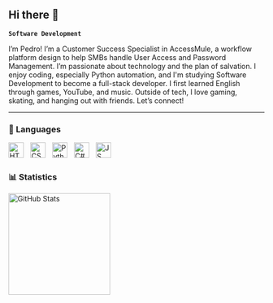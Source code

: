 ## Hi there 👋

<!--
**pdmoura/pdmoura** is a ✨ _special_ ✨ repository because its `README.md` (this file) appears on your GitHub profile.

Here are some ideas to get you started:

- 🔭 I’m currently working on ...
- 🌱 I’m currently learning ...
- 👯 I’m looking to collaborate on ...
- 🤔 I’m looking for help with ...
- 💬 Ask me about ...
- 📫 How to reach me: ...
- 😄 Pronouns: ...
- ⚡ Fun fact: ...
-->

**`Software Development`**

I’m Pedro! I’m a Customer Success Specialist in AccessMule, a workflow platform design to help SMBs handle User Access and Password Management. I’m passionate about technology and the plan of salvation. I enjoy coding, especially Python automation, and I'm studying Software Development to become a full-stack developer. I first learned English through games, YouTube, and music. Outside of tech, I love gaming, skating, and hanging out with friends. Let’s connect!

---
### 🤖 Languages
<img 
    align="left" 
    alt="HTML"
    title="HTML" 
    width="30px" 
    style="padding-right: 10px;" 
    src="https://cdn.jsdelivr.net/gh/devicons/devicon@latest/icons/html5/html5-original.svg" 
/>
<img 
    align="left" 
    alt="CSS" 
    title="CSS"
    width="30px" 
    style="padding-right: 10px;" 
    src="https://cdn.jsdelivr.net/gh/devicons/devicon@latest/icons/css3/css3-original.svg" 
/>

<img 
    align="left" 
    alt="Python" 
    title="Python"
    width="30px" 
    style="padding-right: 10px;" 
    src="https://cdn.jsdelivr.net/gh/devicons/devicon@latest/icons/python/python-original.svg" 
/>

<!-- <img 
    align="left" 
    alt="Java" 
    title="Java"
    width="30px" 
    style="padding-right: 10px;"    
    src="https://cdn.jsdelivr.net/gh/devicons/devicon@latest/icons/java/java-original.svg" />
-->

<img 
    align="left" 
    alt="C#" 
    title="C#"
    width="30px" 
    style="padding-right: 10px;" 
    src="https://cdn.jsdelivr.net/gh/devicons/devicon@latest/icons/csharp/csharp-original.svg" />
    
  <img  
    align="left" 
    alt="JS" 
    title="JS"
    width="30px" 
    style="padding-right: 10px;" 
    src="https://cdn.jsdelivr.net/gh/devicons/devicon@latest/icons/javascript/javascript-original.svg" />

<br/>
<br/>

### 📊 Statistics

<img 
      align="left" 
      alt="GitHub Stats" 
      height="200" 
      src="https://github-readme-stats.vercel.app/api/top-langs/?username=pdmoura&theme=tokyonight&layout=compact&custom_title=Tecnologias&langs_count=9" 
  />

</p>

